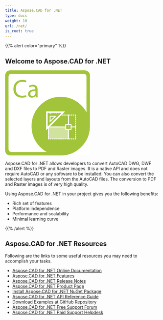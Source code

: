 ```yaml
---
title: Aspose.CAD for .NET
type: docs
weight: 10
url: /net/
is_root: true
---
```


{{% alert color="primary" %}}

## **Welcome to Aspose.CAD for .NET**

![Aspose.CAD for .NET Product Logo](home_1)

Aspose.CAD for .NET allows developers to convert AutoCAD DWG, DWF and DXF files to PDF and Raster images. It is a native API and does not require AutoCAD or any software to be installed. You can also convert the selected layers and layouts from the AutoCAD files. The conversion to PDF and Raster images is of very high quality.

Using Aspose.CAD for .NET in your project gives you the following benefits:

- Rich set of features
- Platform independence
- Performance and scalability
- Minimal learning curve

{{% /alert %}}

## **Aspose.CAD for .NET Resources**

Following are the links to some useful resources you may need to accomplish your tasks.

- [Aspose.CAD for .NET Online Documentation](/cad/net/)
- [Aspose.CAD for .NET Features](/cad/net/product-overview/#advanced-api-features)
- [Aspose.CAD for .NET Release Notes](/cad/net/release-notes/)
- [Aspose.CAD for .NET Product Page](https://products.aspose.com/cad/net)
- [Install Aspose.CAD for .NET NuGet Package](https://www.nuget.org/packages/Aspose.CAD/)
- [Aspose.CAD for .NET API Reference Guide](https://apireference.aspose.com/net/cad)
- [Download Examples at GitHub Repository](https://github.com/aspose-cad/Aspose.CAD-for-.NET)
- [Aspose.CAD for .NET Free Support Forum](https://forum.aspose.com/c/cad)
- [Aspose.CAD for .NET Paid Support Helpdesk](https://helpdesk.aspose.com/)
